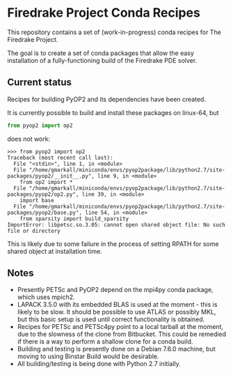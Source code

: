 Firedrake Project Conda Recipes
===============================

This repository contains a set of (work-in-progress) conda recipes for The
Firedrake Project.

The goal is to create a set of conda packages that allow the easy installation
of a fully-functioning build of the Firedrake PDE solver.

Current status
--------------

Recipes for building PyOP2 and its dependencies have been created.

It is currently possible to build and install these packages on linux-64, but

```python
from pyop2 import op2
```

does not work:

```
>>> from pyop2 import op2
Traceback (most recent call last):
  File "<stdin>", line 1, in <module>
  File "/home/gmarkall/miniconda/envs/pyop2package/lib/python2.7/site-packages/pyop2/__init__.py", line 9, in <module>
    from op2 import *
  File "/home/gmarkall/miniconda/envs/pyop2package/lib/python2.7/site-packages/pyop2/op2.py", line 39, in <module>
    import base
  File "/home/gmarkall/miniconda/envs/pyop2package/lib/python2.7/site-packages/pyop2/base.py", line 54, in <module>
    from sparsity import build_sparsity
ImportError: libpetsc.so.3.05: cannot open shared object file: No such file or directory
```

This is likely due to some failure in the process of setting RPATH for some
shared object at installation time.

Notes
-----

- Presently PETSc and PyOP2 depend on the mpi4py conda package, which uses mpich2.
- LAPACK 3.5.0 with its embedded BLAS is used at the moment - this is likely to
  be slow. It should be possible to use ATLAS or possibly MKL, but this basic
  setup is used until correct functionality is obtained.
- Recipes for PETSc and PETSc4py point to a local tarball at the moment, due to
  the slowness of the clone from Bitbucket. This could be remedied if there is a
  way to perform a shallow clone for a conda build.
- Building and testing is presently done on a Debian 7.6.0 machine, but moving
  to using Binstar Build would be desirable.
- All building/testing is being done with Python 2.7 initially.
